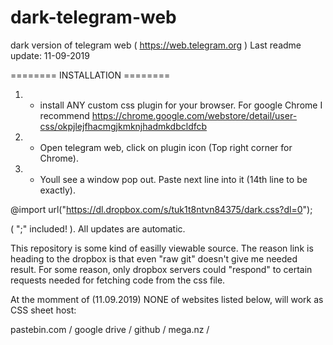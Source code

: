 # dark-telegram-web
dark version of telegram web ( https://web.telegram.org )
Last readme update: 11-09-2019

======== INSTALLATION ========

1. - install ANY custom css plugin for your browser.
     For google Chrome I recommend 
     https://chrome.google.com/webstore/detail/user-css/okpjlejfhacmgjkmknjhadmkdbcldfcb
     
2. - Open telegram web, click on plugin icon (Top right corner for Chrome).
3. - Youll see a window pop out. Paste next line into it (14th line to be exactly).

@import url("https://dl.dropbox.com/s/tuk1t8ntvn84375/dark.css?dl=0");

( ";" included! ). All updates are automatic.




This repository is some kind of easilly viewable source.
The reason link is heading to the dropbox is that even "raw git" doesn't give me needed result.
For some reason, only dropbox servers could "respond" to certain requests needed for fetching code from the css file.


At the momment of (11.09.2019) NONE of websites listed below, will work as CSS sheet host:

pastebin.com /
google drive /
github /
mega.nz /
